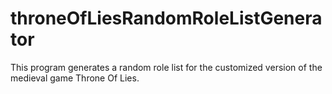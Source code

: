 # throneOfLiesRandomRoleListGenerator
This program generates a random role list for the customized version of the medieval game Throne Of Lies.
